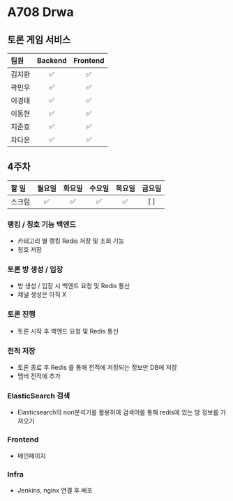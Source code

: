 # A708 Drwa
## 토론 게임 서비스

|팀원|Backend|Frontend|
|:---|:---:|:---:|
|김지환|:white_check_mark:|:white_check_mark:|
|곽민우|:white_check_mark:|:white_check_mark:|
|이경태|:white_check_mark:|:white_check_mark:|
|이동현|:white_check_mark:|:white_check_mark:|
|지준호|:white_check_mark:|:white_check_mark:|
|차다운|:white_check_mark:|:white_check_mark:|

## 4주차
|할 일|월요일|화요일|수요일|목요일|금요일|
|:---|:---:|:---:|:---:|:---:|:---:|
|스크럼|:white_check_mark:|:white_check_mark:|:white_check_mark:|:white_check_mark:|[ ]|

### 랭킹 / 칭호 기능 백엔드
- 카테고리 별 랭킹 Redis 저장 및 조회 기능
- 칭호 저장

### 토론 방 생성 / 입장
- 방 생성 / 입장 시 백엔드 요청 및 Redis 통신
- 채널 생성은 아직 X

### 토론 진행
- 토론 시작 후 백엔드 요청 및 Redis 통신

### 전적 저장
- 토론 종료 후 Redis 를 통해 전적에 저장되는 정보만 DB에 저장
- 멤버 전적에 추가

### ElasticSearch 검색
- Elasticsearch의 nori분석기를 활용하여 검색어를 통해 redis에 있는 방 정보를 가져오기

### Frontend
- 메인페이지

### Infra
- Jenkins, nginx 연결 후 배포
